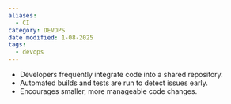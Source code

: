 ```yaml
---
aliases:
  - CI
category: DEVOPS
date modified: 1-08-2025
tags:
  - devops
---
```

   - Developers frequently integrate code into a shared repository.
   - Automated builds and tests are run to detect issues early.
   - Encourages smaller, more manageable code changes.
